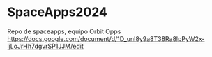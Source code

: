 # SpaceApps2024
Repo de spaceapps, equipo Orbit Opps
https://docs.google.com/document/d/1D_unI8y9a8T38Ra8lpPyW2x-ljLoJrHh7dgvrSP1JJM/edit
